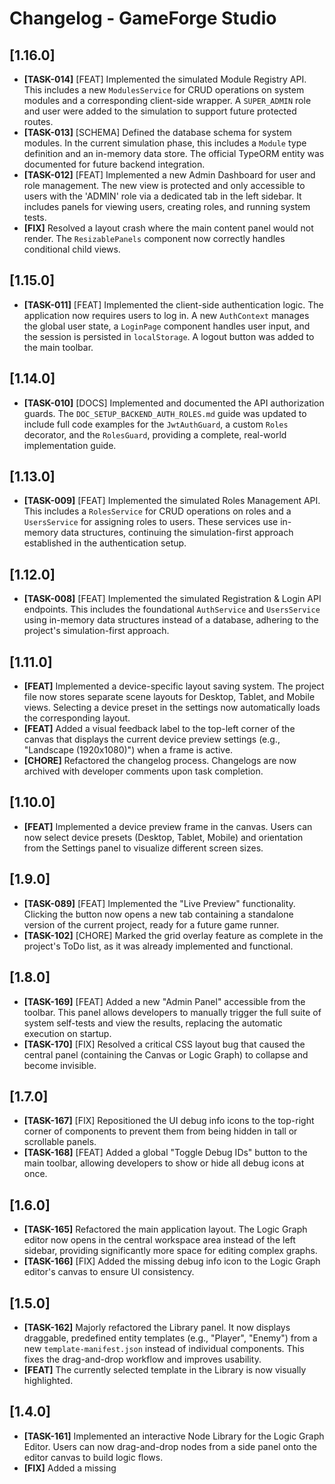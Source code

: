 # Changelog - GameForge Studio

## [1.16.0]
- **[TASK-014]** [FEAT] Implemented the simulated Module Registry API. This includes a new `ModulesService` for CRUD operations on system modules and a corresponding client-side wrapper. A `SUPER_ADMIN` role and user were added to the simulation to support future protected routes.
- **[TASK-013]** [SCHEMA] Defined the database schema for system modules. In the current simulation phase, this includes a `Module` type definition and an in-memory data store. The official TypeORM entity was documented for future backend integration.
- **[TASK-012]** [FEAT] Implemented a new Admin Dashboard for user and role management. The new view is protected and only accessible to users with the 'ADMIN' role via a dedicated tab in the left sidebar. It includes panels for viewing users, creating roles, and running system tests.
- **[FIX]** Resolved a layout crash where the main content panel would not render. The `ResizablePanels` component now correctly handles conditional child views.

## [1.15.0]
- **[TASK-011]** [FEAT] Implemented the client-side authentication logic. The application now requires users to log in. A new `AuthContext` manages the global user state, a `LoginPage` component handles user input, and the session is persisted in `localStorage`. A logout button was added to the main toolbar.

## [1.14.0]
- **[TASK-010]** [DOCS] Implemented and documented the API authorization guards. The `DOC_SETUP_BACKEND_AUTH_ROLES.md` guide was updated to include full code examples for the `JwtAuthGuard`, a custom `Roles` decorator, and the `RolesGuard`, providing a complete, real-world implementation guide.

## [1.13.0]
- **[TASK-009]** [FEAT] Implemented the simulated Roles Management API. This includes a `RolesService` for CRUD operations on roles and a `UsersService` for assigning roles to users. These services use in-memory data structures, continuing the simulation-first approach established in the authentication setup.

## [1.12.0]
- **[TASK-008]** [FEAT] Implemented the simulated Registration & Login API endpoints. This includes the foundational `AuthService` and `UsersService` using in-memory data structures instead of a database, adhering to the project's simulation-first approach.

## [1.11.0]
- **[FEAT]** Implemented a device-specific layout saving system. The project file now stores separate scene layouts for Desktop, Tablet, and Mobile views. Selecting a device preset in the settings now automatically loads the corresponding layout.
- **[FEAT]** Added a visual feedback label to the top-left corner of the canvas that displays the current device preview settings (e.g., "Landscape (1920x1080)") when a frame is active.
- **[CHORE]** Refactored the changelog process. Changelogs are now archived with developer comments upon task completion.

## [1.10.0]
- **[FEAT]** Implemented a device preview frame in the canvas. Users can now select device presets (Desktop, Tablet, Mobile) and orientation from the Settings panel to visualize different screen sizes.

## [1.9.0]
- **[TASK-089]** [FEAT] Implemented the "Live Preview" functionality. Clicking the button now opens a new tab containing a standalone version of the current project, ready for a future game runner.
- **[TASK-102]** [CHORE] Marked the grid overlay feature as complete in the project's ToDo list, as it was already implemented and functional.

## [1.8.0]
- **[TASK-169]** [FEAT] Added a new "Admin Panel" accessible from the toolbar. This panel allows developers to manually trigger the full suite of system self-tests and view the results, replacing the automatic execution on startup.
- **[TASK-170]** [FIX] Resolved a critical CSS layout bug that caused the central panel (containing the Canvas or Logic Graph) to collapse and become invisible.

## [1.7.0]
- **[TASK-167]** [FIX] Repositioned the UI debug info icons to the top-right corner of components to prevent them from being hidden in tall or scrollable panels.
- **[TASK-168]** [FEAT] Added a global "Toggle Debug IDs" button to the main toolbar, allowing developers to show or hide all debug icons at once.

## [1.6.0]
- **[TASK-165]** Refactored the main application layout. The Logic Graph editor now opens in the central workspace area instead of the left sidebar, providing significantly more space for editing complex graphs.
- **[TASK-166]** [FIX] Added the missing debug info icon to the Logic Graph editor's canvas to ensure UI consistency.

## [1.5.0]
- **[TASK-162]** Majorly refactored the Library panel. It now displays draggable, predefined entity templates (e.g., "Player", "Enemy") from a new `template-manifest.json` instead of individual components. This fixes the drag-and-drop workflow and improves usability.
- **[FEAT]** The currently selected template in the Library is now visually highlighted.

## [1.4.0]
- **[TASK-161]** Implemented an interactive Node Library for the Logic Graph Editor. Users can now drag-and-drop nodes from a side panel onto the editor canvas to build logic flows.
- **[FIX]** Added a missing